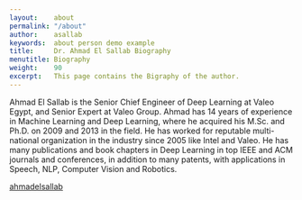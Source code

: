 ```yaml
---
layout:    about
permalink: "/about"
author:    asallab
keywords:  about person demo example
title:     Dr. Ahmad El Sallab Biography
menutitle: Biography
weight:    90
excerpt:   This page contains the Bigraphy of the author.
--- 
```

<script async defer src="https://buttons.github.io/buttons.js"></script>

Ahmad El Sallab is the Senior Chief Engineer of Deep Learning at Valeo Egypt, and Senior Expert at Valeo Group. Ahmad has 14 years of experience in Machine Learning and Deep Learning, where he acquired his M.Sc. and Ph.D. on 2009 and 2013 in the field. He has worked for reputable multi-national organization in the industry since 2005 like Intel and Valeo. He has many publications and book chapters in Deep Learning in top IEEE and ACM journals and conferences, in addition to many patents, with applications in Speech, NLP, Computer Vision and Robotics.

<p class="github-button-container">
<a class="github-button" href="https://github.com/ahmadelsallab" data-size="large" data-show-count="true" aria-label="Star jwillmer/jekyllDecent on GitHub">ahmadelsallab</a>
</p>
